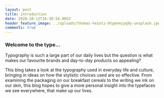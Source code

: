 ```yaml
---
layout: post
title: introduction
date: 2020-10-12T16:30:54.005Z
header_feature_image: ../uploads/thomas-heintz-0tgmnmiyq9y-unsplash.jpg
comments: true
---
```

### Welcome to the type...

Typography is such a large part of our daily lives but the question is what makes our favourite brands and day-to-day products so appealing? 

This blog takes a look at the typography used in everyday life and culture, bringing in ideas on how the stylistic choices used are so effective. From examining the packaging on our breakfast cereals to the writing we ink on our skin, this blog hopes to give a more personal insight into the typefaces we see everywhere, that make up our lives.
